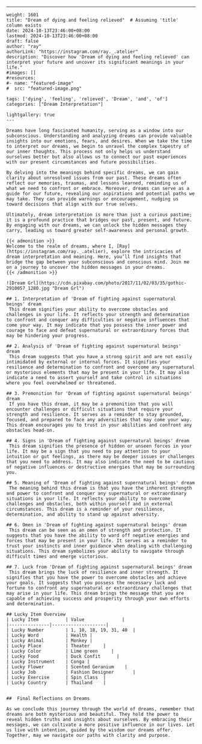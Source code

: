 ---
    weight: 1601
    title: "Dream of dying and feeling relieved"  # Assuming 'title' column exists
    date: 2024-10-13T23:46:00+08:00
    lastmod: 2024-10-13T23:46:00+08:00
    draft: false
    author: "ray"
    authorLink: "https://instagram.com/ray._.atelier"
    description: "Discover how 'Dream of dying and feeling relieved' can interpret your future and uncover its significant meanings in your life."
    #images: []
    #resources:
    #- name: "featured-image"
    #  src: "featured-image.png"
    
    tags: ['dying', 'feeling', 'relieved', 'Dream', 'and', 'of']
    categories: ["Dream Interpretation"]
    
    lightgallery: true
    ---
    
    Dreams have long fascinated humanity, serving as a window into our subconscious. Understanding and analyzing dreams can provide valuable insights into our emotions, fears, and desires. When we take the time to interpret our dreams, we begin to unravel the complex tapestry of our inner thoughts. This process not only helps us understand ourselves better but also allows us to connect our past experiences with our present circumstances and future possibilities.
    
    By delving into the meanings behind specific dreams, we can gain clarity about unresolved issues from our past. These dreams often reflect our memories, traumas, and lessons learned, reminding us of what we need to confront or embrace. Moreover, dreams can serve as a guide for our future, revealing our aspirations and potential paths we may take. They can provide warnings or encouragement, nudging us toward decisions that align with our true selves.
    
    Ultimately, dream interpretation is more than just a curious pastime; it is a profound practice that bridges our past, present, and future. By engaging with our dreams, we can unlock the hidden messages they carry, leading us toward greater self-awareness and personal growth.
    
    {{< admonition >}}
    Welcome to the realm of dreams, where I, [Ray](https://instagram.com/ray._.atelier), explore the intricacies of dream interpretation and meaning. Here, you’ll find insights that bridge the gap between your subconscious and conscious mind. Join me on a journey to uncover the hidden messages in your dreams.
    {{< /admonition >}}
    
    ![Dream Grl](https://cdn.pixabay.com/photo/2017/11/02/03/35/gothic-2910057_1280.jpg "Dream Grl")
    
    ## 1. Interpretation of 'Dream of fighting against supernatural beings' dream
     This dream signifies your ability to overcome obstacles and challenges in your life. It reflects your strength and determination to confront and conquer any difficulties or negative influences that come your way. It may indicate that you possess the inner power and courage to face and defeat supernatural or extraordinary forces that may be hindering your progress.
    
    ## 2. Analysis of 'Dream of fighting against supernatural beings' dream
     This dream suggests that you have a strong spirit and are not easily intimidated by external or internal forces. It signifies your resilience and determination to confront and overcome any supernatural or mysterious elements that may be present in your life. It may also indicate a need to assert yourself and take control in situations where you feel overwhelmed or threatened.
    
    ## 3. Premonition for 'Dream of fighting against supernatural beings' dream
     If you have this dream, it may be a premonition that you will encounter challenges or difficult situations that require your strength and resilience. It serves as a reminder to stay grounded, focused, and prepared to face any adversities that may come your way. This dream encourages you to trust in your abilities and confront any obstacles head-on.
    
    ## 4. Signs in 'Dream of fighting against supernatural beings' dream
     This dream signifies the presence of hidden or unseen forces in your life. It may be a sign that you need to pay attention to your intuition or gut feelings, as there may be deeper issues or challenges that you need to address. It may also indicate the need to be cautious of negative influences or destructive energies that may be surrounding you.
    
    ## 5. Meaning of 'Dream of fighting against supernatural beings' dream
     The meaning behind this dream is that you have the inherent strength and power to confront and conquer any supernatural or extraordinary situations in your life. It reflects your ability to overcome challenges and obstacles, both within yourself and in external circumstances. This dream is a reminder of your resilience, determination, and ability to stand up against adversity.
    
    ## 6. Omen in 'Dream of fighting against supernatural beings' dream
     This dream can be seen as an omen of strength and protection. It suggests that you have the ability to ward off negative energies and forces that may be present in your life. It serves as a reminder to trust your instincts and inner guidance when dealing with challenging situations. This dream symbolizes your ability to navigate through difficult times and emerge victorious.
    
    ## 7. Luck from 'Dream of fighting against supernatural beings' dream
     This dream brings the luck of resilience and inner strength. It signifies that you have the power to overcome obstacles and achieve your goals. It suggests that you possess the necessary luck and fortune to confront any supernatural or extraordinary challenges that may arise in your life. This dream brings the message that you are capable of achieving success and prosperity through your own efforts and determination.
    
    ## Lucky Item Overview
    | Lucky Item          | Value              |
    |---------------|--------------------|
    | Lucky Number        | 1, 10, 18, 19, 31, 40  |
    | Lucky Word          | Health |
    | Lucky Animal        | Monkey |
    | Lucky Place         | Theater     |
    | Lucky Color         | Lime green     |
    | Lucky Food          | Duck Confit      |
    | Lucky Instrument    | Conga |
    | Lucky Flower        | Scented Geranium    |
    | Lucky Job           | Fashion Designer       |
    | Lucky Exercise      | Spin Class  |
    | Lucky Country       | Thailand    |
    
    
    ##  Final Reflections on Dreams
    
    As we conclude this journey through the world of dreams, remember that dreams are both mysterious and beautiful. They hold the power to reveal hidden truths and insights about ourselves. By embracing their messages, we can cultivate a more positive influence in our lives. Let us live with intention, guided by the wisdom our dreams offer. Together, may we navigate our paths with clarity and purpose.
    